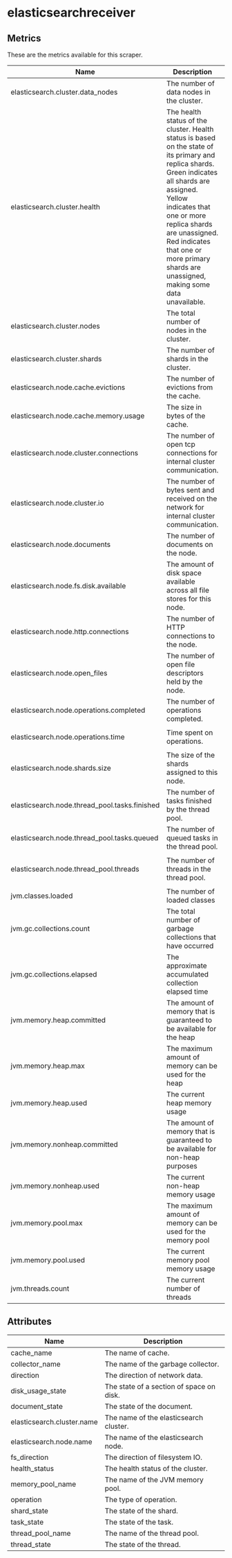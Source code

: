 [comment]: <> (Code generated by mdatagen. DO NOT EDIT.)

# elasticsearchreceiver

## Metrics

These are the metrics available for this scraper.

| Name | Description | Unit | Type | Attributes |
| ---- | ----------- | ---- | ---- | ---------- |
| elasticsearch.cluster.data_nodes | The number of data nodes in the cluster. | {nodes} | Sum(Int) | <ul> </ul> |
| elasticsearch.cluster.health | The health status of the cluster. Health status is based on the state of its primary and replica shards. Green indicates all shards are assigned. Yellow indicates that one or more replica shards are unassigned. Red indicates that one or more primary shards are unassigned, making some data unavailable. | {status} | Sum(Int) | <ul> <li>health_status</li> </ul> |
| elasticsearch.cluster.nodes | The total number of nodes in the cluster. | {nodes} | Sum(Int) | <ul> </ul> |
| elasticsearch.cluster.shards | The number of shards in the cluster. | {shards} | Sum(Int) | <ul> <li>shard_state</li> </ul> |
| elasticsearch.node.cache.evictions | The number of evictions from the cache. | {evictions} | Sum(Int) | <ul> <li>cache_name</li> </ul> |
| elasticsearch.node.cache.memory.usage | The size in bytes of the cache. | By | Sum(Int) | <ul> <li>cache_name</li> </ul> |
| elasticsearch.node.cluster.connections | The number of open tcp connections for internal cluster communication. | {connections} | Sum(Int) | <ul> </ul> |
| elasticsearch.node.cluster.io | The number of bytes sent and received on the network for internal cluster communication. | By | Sum(Int) | <ul> <li>direction</li> </ul> |
| elasticsearch.node.documents | The number of documents on the node. | {documents} | Sum(Int) | <ul> <li>document_state</li> </ul> |
| elasticsearch.node.fs.disk.available | The amount of disk space available across all file stores for this node. | By | Sum(Int) | <ul> </ul> |
| elasticsearch.node.http.connections | The number of HTTP connections to the node. | {connections} | Sum(Int) | <ul> </ul> |
| elasticsearch.node.open_files | The number of open file descriptors held by the node. | {files} | Sum(Int) | <ul> </ul> |
| elasticsearch.node.operations.completed | The number of operations completed. | {operations} | Sum(Int) | <ul> <li>operation</li> </ul> |
| elasticsearch.node.operations.time | Time spent on operations. | ms | Sum(Int) | <ul> <li>operation</li> </ul> |
| elasticsearch.node.shards.size | The size of the shards assigned to this node. | By | Sum(Int) | <ul> </ul> |
| elasticsearch.node.thread_pool.tasks.finished | The number of tasks finished by the thread pool. | {tasks} | Sum(Int) | <ul> <li>thread_pool_name</li> <li>task_state</li> </ul> |
| elasticsearch.node.thread_pool.tasks.queued | The number of queued tasks in the thread pool. | {tasks} | Sum(Int) | <ul> <li>thread_pool_name</li> </ul> |
| elasticsearch.node.thread_pool.threads | The number of threads in the thread pool. | {threads} | Sum(Int) | <ul> <li>thread_pool_name</li> <li>thread_state</li> </ul> |
| jvm.classes.loaded | The number of loaded classes | 1 | Gauge(Int) | <ul> </ul> |
| jvm.gc.collections.count | The total number of garbage collections that have occurred | 1 | Sum(Int) | <ul> <li>collector_name</li> </ul> |
| jvm.gc.collections.elapsed | The approximate accumulated collection elapsed time | ms | Sum(Int) | <ul> <li>collector_name</li> </ul> |
| jvm.memory.heap.committed | The amount of memory that is guaranteed to be available for the heap | By | Gauge(Int) | <ul> </ul> |
| jvm.memory.heap.max | The maximum amount of memory can be used for the heap | By | Gauge(Int) | <ul> </ul> |
| jvm.memory.heap.used | The current heap memory usage | By | Gauge(Int) | <ul> </ul> |
| jvm.memory.nonheap.committed | The amount of memory that is guaranteed to be available for non-heap purposes | By | Gauge(Int) | <ul> </ul> |
| jvm.memory.nonheap.used | The current non-heap memory usage | By | Gauge(Int) | <ul> </ul> |
| jvm.memory.pool.max | The maximum amount of memory can be used for the memory pool | By | Gauge(Int) | <ul> <li>memory_pool_name</li> </ul> |
| jvm.memory.pool.used | The current memory pool memory usage | By | Gauge(Int) | <ul> <li>memory_pool_name</li> </ul> |
| jvm.threads.count | The current number of threads | 1 | Gauge(Int) | <ul> </ul> |

## Attributes

| Name | Description |
| ---- | ----------- |
| cache_name | The name of cache. |
| collector_name | The name of the garbage collector. |
| direction | The direction of network data. |
| disk_usage_state | The state of a section of space on disk. |
| document_state | The state of the document. |
| elasticsearch.cluster.name | The name of the elasticsearch cluster. |
| elasticsearch.node.name | The name of the elasticsearch node. |
| fs_direction | The direction of filesystem IO. |
| health_status | The health status of the cluster. |
| memory_pool_name | The name of the JVM memory pool. |
| operation | The type of operation. |
| shard_state | The state of the shard. |
| task_state | The state of the task. |
| thread_pool_name | The name of the thread pool. |
| thread_state | The state of the thread. |
